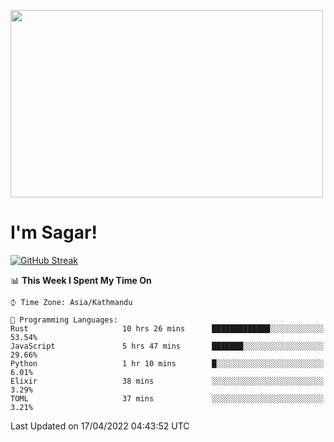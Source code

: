 
<img src="https://media.giphy.com/media/3ornk57KwDXf81rjWM/giphy.gif" width="500" height="300" frameBorder="0" class="giphy-embed" allowFullScreen></img>

#   I'm Sagar!
[![GitHub Streak](https://github-readme-streak-stats.herokuapp.com/?user=sgr2848)](https://git.io/streak-stats)
<!--START_SECTION:waka-->
📊 **This Week I Spent My Time On** 

```text
⌚︎ Time Zone: Asia/Kathmandu

💬 Programming Languages: 
Rust                     10 hrs 26 mins      █████████████░░░░░░░░░░░░   53.54% 
JavaScript               5 hrs 47 mins       ███████░░░░░░░░░░░░░░░░░░   29.66% 
Python                   1 hr 10 mins        █░░░░░░░░░░░░░░░░░░░░░░░░   6.01% 
Elixir                   38 mins             ░░░░░░░░░░░░░░░░░░░░░░░░░   3.29% 
TOML                     37 mins             ░░░░░░░░░░░░░░░░░░░░░░░░░   3.21%

```


 Last Updated on 17/04/2022 04:43:52 UTC
<!--END_SECTION:waka-->
